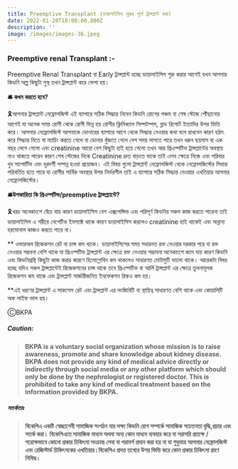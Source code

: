 ```yaml
---
title: Preemptive Transplant (ডায়ালাইসিস শুরুর পূর্বে ট্রান্সপ্লান্ট করা)
date: 2022-01-28T18:00:00.000Z
description: ''
image: /images/images-36.jpeg
---
```


### **Preemptive renal Transplant :-**

Preemptive Renal Transplant বা Early ট্রান্সপ্লান্ট হচ্ছে ডায়ালাইসিস শুরু করার আগেই যখন আপনার কিডনি অল্প কিছুটা সুস্থ তখন ট্রান্সপ্লান্ট করে ফেলা হয়।

**🛎 কখন করতে হবে?**

🎗আপনার ট্রান্সপ্লান্ট নেফ্রোলজিস্ট এই ব্যাপারে সঠিক সিদ্ধান্ত নিবেন কিডনি রোগের পঞ্চম বা শেষ স্টেজে পৌঁছানোর আগেই যা অনেক সময় রোগী থেকে রোগী ভিন্ন হয় রোগীর ক্লিনিক্যাল সিম্পটম্পস, ব্লাড রিপোর্ট ইত্যাদির উপর ভিত্তি করে। আপনার নেফ্রোলজিস্ট আপনাকে ডোনারের ব্যাপারে আগে থেকে সিদ্ধান্ত নেওয়ার কথা বলে রাখবেন কারণ হঠাৎ করে সিদ্ধান্ত নিতে বা ম্যাচিং করতে গেলে বা ডোনার খুঁজতে গেলে বেশ সময় লাগতে পারে তখন ধরুন ছয়মাস বা এক বছর লেগে গেলো এবং creatinine আরো বেশ কিছুটা হাই হয়ে গেলো তখন আর  প্রিএম্পটিভ ট্রান্সপ্লান্টের অবস্থায় নাও থাকতে পারেন কারণ শেষ স্টেজের দিকে Creatinine দ্রুত বাড়তে থাকে তাই এসব ক্ষেত্রে নিজে এবং পরিবার খুব সাপোর্টিভ এবং দূরদর্শী সম্পন্ন হওয়া প্রয়োজন। এই বিষয় গুলো  ট্রান্সপ্লান্ট নেফ্রোলজিস্ট থেকে নেফ্রোলজিস্টের সিধান্ত পরিবর্তিত হতে পারে যা রোগীর সার্বিক অবস্থার উপর নির্ভরশীল তাই এ ব্যাপারে সঠিক সিদ্ধান্ত নেওয়ার এখতিয়ার আপনার নেফ্রোলজিস্টের।

**🛎উপকারিতা কি প্রিএম্পটিভ/preemptive ট্রান্সপ্ল্যান্টে?**

🎗খরচ অনেকাংশে বেঁচে যায় কারণ ডায়ালাইসিস বেশ এক্সপেন্সিভ এবং পরিপূর্ণ কিডনির সকল কাজ করতে পারেনা তাই ডায়ালাইসিস এ শরীরে নেগেটিভ ইমপ্যাক্ট থাকে কারণ ডায়ালাইসিস করলেও creatinine হাই থাকেই এবং অন্নান্য হরমোনাল কাজও করতে পারে না।

\*\* ওভারঅল রিজেকশন রেট বা চান্স কম থাকে। ডায়ালাইসিসের সময় সধারনত রক্ত নেওয়ার দরকার পরে বা রক্ত নেওয়ার সম্ভবনা বেশি থাকে যা প্রিএম্পটিভ ট্রান্সপ্লান্ট এর ক্ষেত্রে রক্ত নেওয়ার সম্ভাবনা অনেকাংশে কমে যায় কারণ কিডনি এবং কিডনিগ্রন্থি কিছুটা কাজ করার কারণে হিমোগ্লোবিন কম থাকলেও সাধারণত মোটামুটি ভালো থাকে। আরেকটা বিষয় হচ্ছে যদিও সকল ট্রান্সপ্লান্টেই রিজেকশনের চান্স থাকে তবে প্রিএম্পটিভ বা আর্লি ট্রান্সপ্লান্ট এর ক্ষেত্রে তুলনামূলক রিজেকশন কম থাকে এবং ট্রান্সপ্লান্ট সার্জারীজনিত ইনফেকশন রিস্কও কম হয়।

\*\*এই ধরণের ট্রান্সপ্লান্ট এ সাকসেস রেট এবং ট্রান্সপ্লান্ট এর লংজিবিটি বা স্থায়িত্ব সাধারণত বেশি থাকে এবং কোয়ালিটি অফ লাইফ ভাল হয়।

ⒸBKPA

##### **Caution:**

> **BKPA is a voluntary social organization whose mission is to raise awareness, promote and share knowledge about kidney disease. BKPA does not provide any kind of medical advice directly or indirectly through social media or any other platform which should only be done by the nephrologist or registered doctor. This is prohibited to take any kind of medical treatment based on the information provided by BKPA.**

##### **সতর্কতাঃ**

> **বিকেপিএ একটি স্বেচ্ছাসেবী সামাজিক সংগঠন যার লক্ষ্য কিডনি রোগ সম্পর্কে সামাজিক সচেতনতা বৃদ্ধি,প্রচার এবং সতর্ক করা। বিকেপিএতে সামাজিক মাধ্যম অথবা অন্য কোন মাধ্যম ব্যবহার করে বা সরাসরি প্রত্যক্ষ / পরোক্ষভাবে কোনো প্রকার চিকিৎসা সংক্রান্ত সেবা বা পরামর্শ প্রদান করা হয় না যা শুধুমাত্র আপনার নেফ্রোলজিস্ট এবং রেজিস্টার্ড চিকিৎসকের এখতিয়ার।বিকেপিএ প্রদত্ত তথ্যের উপর ভিত্তি করে কোন প্রকার চিকিৎসা গ্রহণ নিষিদ্ধ।**
